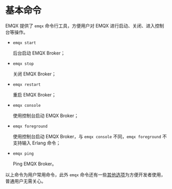# 基本命令

EMQX 提供了 `emqx` 命令行工具，方便用户对 EMQX 进行启动、关闭、进入控制台等操作。

+   `emqx start`

    后台启动 EMQX Broker；

+   `emqx stop`

    关闭 EMQX Broker；

+   `emqx restart`

    重启 EMQX Broker；

+   `emqx console`

    使用控制台启动 EMQX Broker；

+   `emqx foreground`

    使用控制台启动 EMQX Broker，与 `emqx console` 不同，`emqx foreground` 不支持输入 Erlang 命令；

+   `emqx ping`

    Ping EMQX Broker。

以上命令为用户常用命令，此外 `emqx` 命令还有一些[其他选项](../advanced/cli.md)为方便开发者使用，普通用户无需关心。
